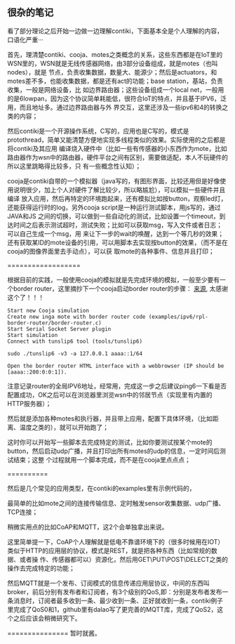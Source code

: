 ## 很杂的笔记

看了部分理论之后开始一边做一边理解contiki，下面基本全是个人理解的内容，口语化严重···

首先，理清楚contiki、cooja、motes之类概念的关系，这些东西都是在IoT里的WSN里的，WSN就是无线传感器网络，由3部分设备组成，就是motes（也叫nodes），就是
节点，负责收集数据，数量大、能源少；然后是actuators，和motes差不多，也能收集数据，都是还有act的功能；base station，基站，负责收集，一般是网络设备，比
如边界路由器；这些设备组成一个local net，一般用的是6lowpan，因为这个协议简单耗能低，很符合IoT的特点，并且基于IPV6，泛用，而且地址多。通过边界路由器与外
界交互，这里还涉及一些ipv6和4的转换之类的内容；

然后contiki是一个开源操作系统，C写的，应用也是C写的，模式是protothread，简单又能清楚方便地实现多线程类似的效果。实际使用的之后都是将contiki及其应用
编译烧入硬件中（比如一些有传感器的小东西作为mote，比如路由器作为wsn中的路由器，硬件平台之间有区别，需要做适配，本人不玩硬件的所以这里跳略得比较多，只
有一些概念性认知）；

cooja是contiki自带的一个模拟器（java写的，有图形界面，比较还用但是好像使用说明很少，加上个人对硬件了解比较少，所以略尴尬），可以模拟一些硬件并且编译
放入应用，然后再特定的环境跑起来，还有模拟比如按button，观察led灯，还能获得运行时的log，另外cooja script是一种运行测试脚本，用js写的，通过JAVA和JS
之间的切换，可以做到一些自动化的测试，比如设置一个timeout，到达时间之后表示测试超时，测试失败；比如可以获取msg，写入文件或者日志；可以自己生成一个msg，用
来让下一步的wait的唤醒，达到一个等几秒的效果；还有获取某ID的mote设备的引用，可以用脚本去实现按button的效果，（而不是在cooja的图像界面里去手动点），可以获
取mote的各种事件、信息并且打印；

==================

根据目前的实践，一般使用cooja的模拟就是先完成环境的模拟，一般至少要有一个border router，这里摘抄下一个cooja启动border router的步骤： 
[来源](https://github.com/ejoerns/contiki-inga/wiki/Cooja-Border-Router-Setup), 太感谢这个了！！！

```
Start new Cooja simulation
Create new inga mote with border router code (examples/ipv6/rpl-border-router/border-router.c)
Start Serial Socket Server plugin
Start simulation
Connect with tunslip6 tool (tools/tunslip6)

sudo ./tunslip6 -v3 -a 127.0.0.1 aaaa::1/64

Open the border router HTML interface with a webbrowser (IP should be [aaaa::200:0:0:1]).
```

注意记录router的全局IPV6地址，经常用，完成这一步之后建议ping6一下看是否配置成功，OK之后可以在浏览器里浏览wsn中的邻居节点（实现里有内置的HTTP服务器）；

然后就是添加各种motes和执行器，并且带上应用，配置下具体环境，（比如距离、温度之类的），就可以开始跑了；

这时你可以开始写一些脚本去完成特定的测试，比如你要测试按某个mote的button，然后启动udp广播，并且打印出所有motes的udp的信息，一定时间后测试结束；这整
个过程就用一个脚本完成，而不是在cooja里点点点；

==========


然后是几个常见的应用类型，在contiki的examples里有示例代码的，

最简单的比如mote之间的连接传输信息、定时触发sensor收集数据、udp广播、TCP连接；

稍微实用点的比如CoAP和MQTT，这2个会单独拿出来说。


这里简单提一下，CoAP个人理解就是低电不靠谱环境下的（很多时候用在IOT）类似于HTTP的应用层的协议，模式是REST，就是把各种东西（比如常规的数据、或者操
作、传感器都可以）资源化，然后用GET\PUT\POST\DELECT之类的 操作去完成特定的功能；

然后MQTT就是一个发布、订阅模式的信息传递应用层协议，中间的东西叫broker，前后分别有发布者和订阅者，有3个级别的QoS,即：分别是发布者发布一条消息时，订阅者最多收到一条、最少收到一条、正好就收到一条，contiki例子里完成了QoS0和1，github里有dalao写了更完善的MQTT库，完成了QoS2，这个之后应该会稍微研究下。

===============
暂时就酱。
